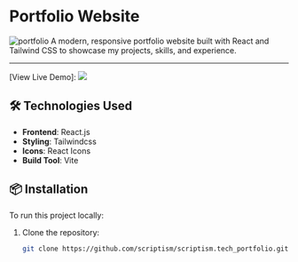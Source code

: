 # Portfolio Website
![portfolio](https://github.com/user-attachments/assets/845f368c-8bd3-479d-9f3a-081c54ad1a5f)
A modern, responsive portfolio website built with React and Tailwind CSS to showcase my projects, skills, and experience.
<hr/>

[View Live Demo]: 
<a href="https://scriptism.github.io/scriptism.tech_portfolio/" target="_blank"><img src="https://img.shields.io/badge/-My%20Portfolio-blue"></a> 

## 🛠️ Technologies Used

- **Frontend**: React.js
- **Styling**: Tailwindcss
- **Icons**: React Icons 
- **Build Tool**: Vite 

## 📦 Installation

To run this project locally:

1. Clone the repository:
   ```bash
   git clone https://github.com/scriptism/scriptism.tech_portfolio.git
